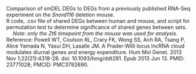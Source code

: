 Comparison of smDEL DEGs to DEGs from a previously published RNA-Seq experiment on the *Snord116* deletion mouse. \
R code, .csv file of shared DEGs between human and mouse, and script for permutation test to determine significance of shared genes between sets. \
&emsp; *Note: only the Zt6 timepoint from the mouse was used for analysis.* \
Reference: Powell WT, Coulson RL, Crary FK, Wong SS, Ach RA, Tsang P, Alice Yamada N, Yasui DH, Lasalle JM. A Prader-Willi locus lncRNA cloud modulates diurnal genes and energy expenditure. Hum Mol Genet. 2013 Nov 1;22(21):4318-28. doi: 10.1093/hmg/ddt281. Epub 2013 Jun 13. PMID: 23771028; PMCID: PMC3792690.
